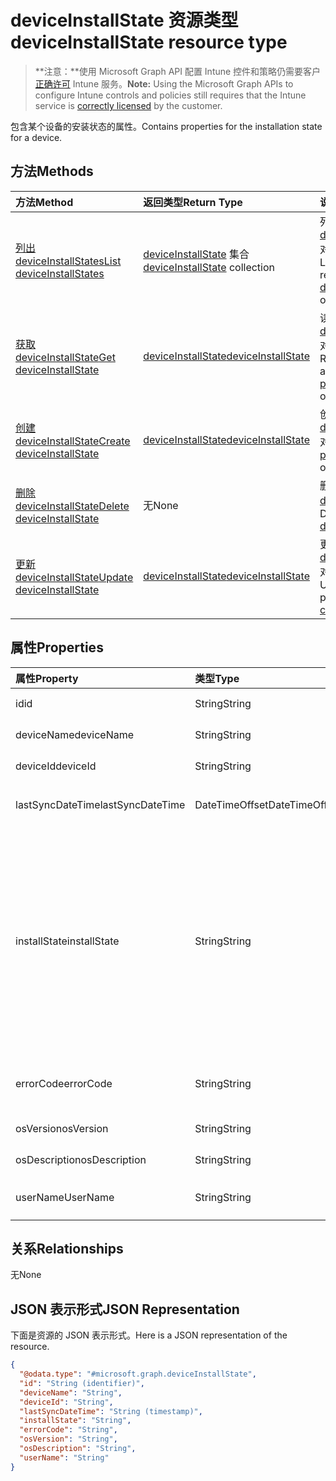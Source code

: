 # <a name="deviceinstallstate-resource-type"></a><span data-ttu-id="715ac-101">deviceInstallState 资源类型</span><span class="sxs-lookup"><span data-stu-id="715ac-101">deviceInstallState resource type</span></span>

> <span data-ttu-id="715ac-102">**注意：**使用 Microsoft Graph API 配置 Intune 控件和策略仍需要客户[正确许可](https://go.microsoft.com/fwlink/?linkid=839381) Intune 服务。</span><span class="sxs-lookup"><span data-stu-id="715ac-102">**Note:** Using the Microsoft Graph APIs to configure Intune controls and policies still requires that the Intune service is [correctly licensed](https://go.microsoft.com/fwlink/?linkid=839381) by the customer.</span></span>

<span data-ttu-id="715ac-103">包含某个设备的安装状态的属性。</span><span class="sxs-lookup"><span data-stu-id="715ac-103">Contains properties for the installation state for a device.</span></span>
## <a name="methods"></a><span data-ttu-id="715ac-104">方法</span><span class="sxs-lookup"><span data-stu-id="715ac-104">Methods</span></span>
|<span data-ttu-id="715ac-105">方法</span><span class="sxs-lookup"><span data-stu-id="715ac-105">Method</span></span>|<span data-ttu-id="715ac-106">返回类型</span><span class="sxs-lookup"><span data-stu-id="715ac-106">Return Type</span></span>|<span data-ttu-id="715ac-107">说明</span><span class="sxs-lookup"><span data-stu-id="715ac-107">Description</span></span>|
|:---|:---|:---|
|[<span data-ttu-id="715ac-108">列出 deviceInstallStates</span><span class="sxs-lookup"><span data-stu-id="715ac-108">List deviceInstallStates</span></span>](../api/intune_books_deviceinstallstate_list.md)|<span data-ttu-id="715ac-109">[deviceInstallState](../resources/intune_books_deviceinstallstate.md) 集合</span><span class="sxs-lookup"><span data-stu-id="715ac-109">[deviceInstallState](../resources/intune_books_deviceinstallstate.md) collection</span></span>|<span data-ttu-id="715ac-110">列出 [deviceInstallState](../resources/intune_books_deviceinstallstate.md) 对象的属性和关系。</span><span class="sxs-lookup"><span data-stu-id="715ac-110">List properties and relationships of the [deviceInstallState](../resources/intune_books_deviceinstallstate.md) objects.</span></span>|
|[<span data-ttu-id="715ac-111">获取 deviceInstallState</span><span class="sxs-lookup"><span data-stu-id="715ac-111">Get deviceInstallState</span></span>](../api/intune_books_deviceinstallstate_get.md)|[<span data-ttu-id="715ac-112">deviceInstallState</span><span class="sxs-lookup"><span data-stu-id="715ac-112">deviceInstallState</span></span>](../resources/intune_books_deviceinstallstate.md)|<span data-ttu-id="715ac-113">读取 [deviceInstallState](../resources/intune_books_deviceinstallstate.md) 对象的属性和关系。</span><span class="sxs-lookup"><span data-stu-id="715ac-113">Read properties and relationships of [plannerPlanDetails](../resources/intune_books_deviceinstallstate.md) object.</span></span>|
|[<span data-ttu-id="715ac-114">创建 deviceInstallState</span><span class="sxs-lookup"><span data-stu-id="715ac-114">Create deviceInstallState</span></span>](../api/intune_books_deviceinstallstate_create.md)|[<span data-ttu-id="715ac-115">deviceInstallState</span><span class="sxs-lookup"><span data-stu-id="715ac-115">deviceInstallState</span></span>](../resources/intune_books_deviceinstallstate.md)|<span data-ttu-id="715ac-116">创建新的 [deviceInstallState](../resources/intune_books_deviceinstallstate.md) 对象。</span><span class="sxs-lookup"><span data-stu-id="715ac-116">Create a new [plannerBucket](../resources/intune_books_deviceinstallstate.md) object.</span></span>|
|[<span data-ttu-id="715ac-117">删除 deviceInstallState</span><span class="sxs-lookup"><span data-stu-id="715ac-117">Delete deviceInstallState</span></span>](../api/intune_books_deviceinstallstate_delete.md)|<span data-ttu-id="715ac-118">无</span><span class="sxs-lookup"><span data-stu-id="715ac-118">None</span></span>|<span data-ttu-id="715ac-119">删除 [deviceInstallState](../resources/intune_books_deviceinstallstate.md)。</span><span class="sxs-lookup"><span data-stu-id="715ac-119">Deletes a [deviceInstallState](../resources/intune_books_deviceinstallstate.md).</span></span>|
|[<span data-ttu-id="715ac-120">更新 deviceInstallState</span><span class="sxs-lookup"><span data-stu-id="715ac-120">Update deviceInstallState</span></span>](../api/intune_books_deviceinstallstate_update.md)|[<span data-ttu-id="715ac-121">deviceInstallState</span><span class="sxs-lookup"><span data-stu-id="715ac-121">deviceInstallState</span></span>](../resources/intune_books_deviceinstallstate.md)|<span data-ttu-id="715ac-122">更新 [deviceInstallState](../resources/intune_books_deviceinstallstate.md) 对象的属性。</span><span class="sxs-lookup"><span data-stu-id="715ac-122">Update the properties of a [calendar](../resources/intune_books_deviceinstallstate.md) object.</span></span>|

## <a name="properties"></a><span data-ttu-id="715ac-123">属性</span><span class="sxs-lookup"><span data-stu-id="715ac-123">Properties</span></span>
|<span data-ttu-id="715ac-124">属性</span><span class="sxs-lookup"><span data-stu-id="715ac-124">Property</span></span>|<span data-ttu-id="715ac-125">类型</span><span class="sxs-lookup"><span data-stu-id="715ac-125">Type</span></span>|<span data-ttu-id="715ac-126">说明</span><span class="sxs-lookup"><span data-stu-id="715ac-126">Description</span></span>|
|:---|:---|:---|
|<span data-ttu-id="715ac-127">id</span><span class="sxs-lookup"><span data-stu-id="715ac-127">id</span></span>|<span data-ttu-id="715ac-128">String</span><span class="sxs-lookup"><span data-stu-id="715ac-128">String</span></span>|<span data-ttu-id="715ac-129">实体的键。</span><span class="sxs-lookup"><span data-stu-id="715ac-129">Key of the setting.</span></span>|
|<span data-ttu-id="715ac-130">deviceName</span><span class="sxs-lookup"><span data-stu-id="715ac-130">deviceName</span></span>|<span data-ttu-id="715ac-131">String</span><span class="sxs-lookup"><span data-stu-id="715ac-131">String</span></span>|<span data-ttu-id="715ac-132">设备名称。</span><span class="sxs-lookup"><span data-stu-id="715ac-132">Device name.</span></span>|
|<span data-ttu-id="715ac-133">deviceId</span><span class="sxs-lookup"><span data-stu-id="715ac-133">deviceId</span></span>|<span data-ttu-id="715ac-134">String</span><span class="sxs-lookup"><span data-stu-id="715ac-134">String</span></span>|<span data-ttu-id="715ac-135">设备 ID。</span><span class="sxs-lookup"><span data-stu-id="715ac-135">Device Id.</span></span>|
|<span data-ttu-id="715ac-136">lastSyncDateTime</span><span class="sxs-lookup"><span data-stu-id="715ac-136">lastSyncDateTime</span></span>|<span data-ttu-id="715ac-137">DateTimeOffset</span><span class="sxs-lookup"><span data-stu-id="715ac-137">DateTimeOffset</span></span>|<span data-ttu-id="715ac-138">上次同步日期和时间。</span><span class="sxs-lookup"><span data-stu-id="715ac-138">Last sync date and time.</span></span>|
|<span data-ttu-id="715ac-139">installState</span><span class="sxs-lookup"><span data-stu-id="715ac-139">installState</span></span>|<span data-ttu-id="715ac-140">String</span><span class="sxs-lookup"><span data-stu-id="715ac-140">String</span></span>|<span data-ttu-id="715ac-141">电子书的安装状态。</span><span class="sxs-lookup"><span data-stu-id="715ac-141">The install state of the eBook.</span></span> <span data-ttu-id="715ac-142">可取值为：`notApplicable`、`installed`、`failed`、`notInstalled`、`uninstallFailed`、`unknown`。</span><span class="sxs-lookup"><span data-stu-id="715ac-142">Possible values are: `notApplicable`, `installed`, `failed`, `notInstalled`, `uninstallFailed`, `unknown`.</span></span>|
|<span data-ttu-id="715ac-143">errorCode</span><span class="sxs-lookup"><span data-stu-id="715ac-143">errorCode</span></span>|<span data-ttu-id="715ac-144">String</span><span class="sxs-lookup"><span data-stu-id="715ac-144">String</span></span>|<span data-ttu-id="715ac-145">安装失败的错误代码。</span><span class="sxs-lookup"><span data-stu-id="715ac-145">The error code for install failures.</span></span>|
|<span data-ttu-id="715ac-146">osVersion</span><span class="sxs-lookup"><span data-stu-id="715ac-146">osVersion</span></span>|<span data-ttu-id="715ac-147">String</span><span class="sxs-lookup"><span data-stu-id="715ac-147">String</span></span>|<span data-ttu-id="715ac-148">操作系统版本。</span><span class="sxs-lookup"><span data-stu-id="715ac-148">OS Version.</span></span>|
|<span data-ttu-id="715ac-149">osDescription</span><span class="sxs-lookup"><span data-stu-id="715ac-149">osDescription</span></span>|<span data-ttu-id="715ac-150">String</span><span class="sxs-lookup"><span data-stu-id="715ac-150">String</span></span>|<span data-ttu-id="715ac-151">操作系统说明。</span><span class="sxs-lookup"><span data-stu-id="715ac-151">OS Description.</span></span>|
|<span data-ttu-id="715ac-152">userName</span><span class="sxs-lookup"><span data-stu-id="715ac-152">UserName</span></span>|<span data-ttu-id="715ac-153">String</span><span class="sxs-lookup"><span data-stu-id="715ac-153">String</span></span>|<span data-ttu-id="715ac-154">设备用户名。</span><span class="sxs-lookup"><span data-stu-id="715ac-154">Device User Name.</span></span>|

## <a name="relationships"></a><span data-ttu-id="715ac-155">关系</span><span class="sxs-lookup"><span data-stu-id="715ac-155">Relationships</span></span>
<span data-ttu-id="715ac-156">无</span><span class="sxs-lookup"><span data-stu-id="715ac-156">None</span></span>
## <a name="json-representation"></a><span data-ttu-id="715ac-157">JSON 表示形式</span><span class="sxs-lookup"><span data-stu-id="715ac-157">JSON Representation</span></span>
<span data-ttu-id="715ac-158">下面是资源的 JSON 表示形式。</span><span class="sxs-lookup"><span data-stu-id="715ac-158">Here is a JSON representation of the resource.</span></span>
<!-- {
  "blockType": "resource",
  "keyProperty": "id",
  "@odata.type": "microsoft.graph.deviceInstallState"
}
-->
``` json
{
  "@odata.type": "#microsoft.graph.deviceInstallState",
  "id": "String (identifier)",
  "deviceName": "String",
  "deviceId": "String",
  "lastSyncDateTime": "String (timestamp)",
  "installState": "String",
  "errorCode": "String",
  "osVersion": "String",
  "osDescription": "String",
  "userName": "String"
}
```



